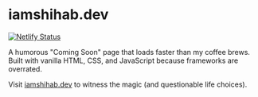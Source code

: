 # iamshihab.dev

[![Netlify Status](https://api.netlify.com/api/v1/badges/85f8e5d9-e6fb-4179-ae21-03e4d731d74f/deploy-status)](https://app.netlify.com/projects/iamshihab/deploys)

A humorous "Coming Soon" page that loads faster than my coffee brews. Built with vanilla HTML, CSS, and JavaScript because frameworks are overrated.

Visit [iamshihab.dev](https://iamshihab.dev) to witness the magic (and questionable life choices).

